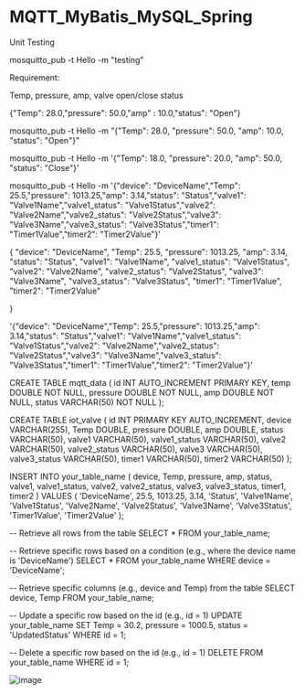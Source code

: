 ﻿# MQTT_MyBatis_MySQL_Spring

Unit Testing

mosquitto_pub -t Hello -m "testing"


Requirement:

Temp, pressure, amp, valve open/close status

{"Temp": 28.0,"pressure": 50.0,"amp" : 10.0,"status": "Open"}

mosquitto_pub -t Hello -m "{\"Temp\": 28.0, \"pressure\": 50.0, \"amp\": 10.0, \"status\": \"Open\"}"

mosquitto_pub -t Hello -m '{\"Temp\": 18.0, \"pressure\": 20.0, \"amp\": 50.0, \"status\": \"Close\"}'


 mosquitto_pub -t Hello -m '{\"device\": \"DeviceName\",\"Temp\": 25.5,\"pressure\": 1013.25,\"amp\": 3.14,\"status\": \"Status\",\"valve1\": \"Valve1Name\",\"valve1_status\": \"Valve1Status\",\"valve2\": \"Valve2Name\",\"valve2_status\": \"Valve2Status\",\"valve3\": \"Valve3Name\",\"valve3_status\": \"Valve3Status\",\"timer1\": \"Timer1Value\",\"timer2\": \"Timer2Value\"}'
 

{
  \"device\": \"DeviceName\",
  \"Temp\": 25.5,
  \"pressure\": 1013.25,
  \"amp\": 3.14,
  \"status\": \"Status\",
  \"valve1\": \"Valve1Name\",
  \"valve1_status\": \"Valve1Status\",
  \"valve2\": \"Valve2Name\",
  \"valve2_status\": \"Valve2Status\",
  \"valve3\": \"Valve3Name\",
  \"valve3_status": \"Valve3Status\",
  \"timer1\": \"Timer1Value\",
  \"timer2\": \"Timer2Value\"

}

'{\"device\": \"DeviceName\",\"Temp\": 25.5,\"pressure\": 1013.25,\"amp\": 3.14,\"status\": \"Status\",\"valve1\": \"Valve1Name\",\"valve1_status\": \"Valve1Status\",\"valve2\": \"Valve2Name\",\"valve2_status\": \"Valve2Status\",\"valve3\": \"Valve3Name\",\"valve3_status": \"Valve3Status\",\"timer1\": \"Timer1Value\",\"timer2\": \"Timer2Value\"}'

CREATE TABLE mqtt_data (
    id INT AUTO_INCREMENT PRIMARY KEY,
    temp DOUBLE NOT NULL,
    pressure DOUBLE NOT NULL,
    amp DOUBLE NOT NULL,
    status VARCHAR(50) NOT NULL
);



CREATE TABLE iot_valve (
    id INT PRIMARY KEY AUTO_INCREMENT,
    device VARCHAR(255),
    Temp DOUBLE,
    pressure DOUBLE,
    amp DOUBLE,
    status VARCHAR(50),
    valve1 VARCHAR(50),
    valve1_status VARCHAR(50),
    valve2 VARCHAR(50),
    valve2_status VARCHAR(50),
    valve3 VARCHAR(50),
    valve3_status VARCHAR(50),
    timer1 VARCHAR(50),
    timer2 VARCHAR(50)
);


INSERT INTO your_table_name (
    device,
    Temp,
    pressure,
    amp,
    status,
    valve1,
    valve1_status,
    valve2,
    valve2_status,
    valve3,
    valve3_status,
    timer1,
    timer2
) VALUES (
    'DeviceName',
    25.5,
    1013.25,
    3.14,
    'Status',
    'Valve1Name',
    'Valve1Status',
    'Valve2Name',
    'Valve2Status',
    'Valve3Name',
    'Valve3Status',
    'Timer1Value',
    'Timer2Value'
);


-- Retrieve all rows from the table
SELECT * FROM your_table_name;

-- Retrieve specific rows based on a condition (e.g., where the device name is 'DeviceName')
SELECT * FROM your_table_name WHERE device = 'DeviceName';

-- Retrieve specific columns (e.g., device and Temp) from the table
SELECT device, Temp FROM your_table_name;



-- Update a specific row based on the id (e.g., id = 1)
UPDATE your_table_name
SET Temp = 30.2,
    pressure = 1000.5,
    status = 'UpdatedStatus'
WHERE id = 1;

-- Delete a specific row based on the id (e.g., id = 1)
DELETE FROM your_table_name WHERE id = 1;



![image](https://github.com/junxian428/MyBatis_MQTT_Spring_JSON/assets/58724748/05650c7d-9c32-47ed-940c-413060aeca9d)


